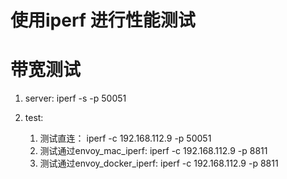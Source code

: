 # 使用iperf 进行性能测试

# 带宽测试

1. server:
iperf -s -p 50051

2. test:
    1. 测试直连：
      iperf -c 192.168.112.9 -p 50051
    2. 测试通过envoy_mac_iperf:
      iperf -c 192.168.112.9 -p 8811 
    3. 测试通过envoy_docker_iperf:
      iperf -c 192.168.112.9 -p 8811 